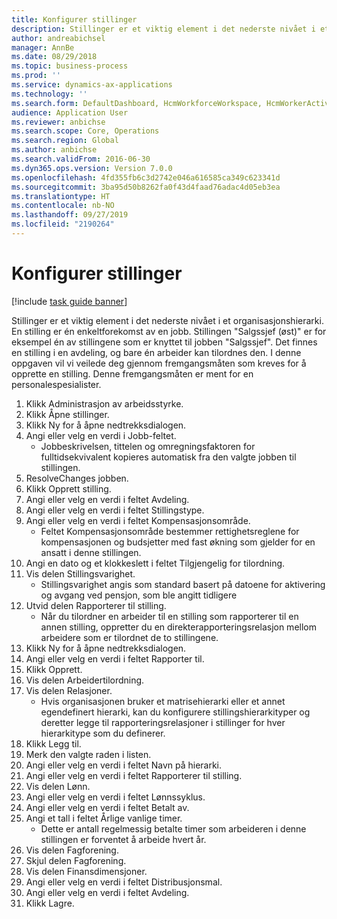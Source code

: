 ```yaml
---
title: Konfigurer stillinger
description: Stillinger er et viktig element i det nederste nivået i et organisasjonshierarki.
author: andreabichsel
manager: AnnBe
ms.date: 08/29/2018
ms.topic: business-process
ms.prod: ''
ms.service: dynamics-ax-applications
ms.technology: ''
ms.search.form: DefaultDashboard, HcmWorkforceWorkspace, HcmWorkerActivityChart, HcmAllWorkersListPart, HcmPosition, HcmPositionNewPosition, HcmJobLookup, HcmPositionReportsToDialog, HcmPositionLookup, FinancialDimensionDefaultTemplatesLookup, DimensionLookup
audience: Application User
ms.reviewer: anbichse
ms.search.scope: Core, Operations
ms.search.region: Global
ms.author: anbichse
ms.search.validFrom: 2016-06-30
ms.dyn365.ops.version: Version 7.0.0
ms.openlocfilehash: 4fd355fb6c3d2742e046a616585ca349c623341d
ms.sourcegitcommit: 3ba95d50b8262fa0f43d4faad76adac4d05eb3ea
ms.translationtype: HT
ms.contentlocale: nb-NO
ms.lasthandoff: 09/27/2019
ms.locfileid: "2190264"
---
```

# <a name="set-up-positions"></a>Konfigurer stillinger

[!include [task guide banner](../../includes/task-guide-banner.md)]

Stillinger er et viktig element i det nederste nivået i et organisasjonshierarki. En stilling er én enkeltforekomst av en jobb. Stillingen "Salgssjef (øst)" er for eksempel én av stillingene som er knyttet til jobben "Salgssjef". Det finnes en stilling i en avdeling, og bare én arbeider kan tilordnes den. I denne oppgaven vil vi veilede deg gjennom fremgangsmåten som kreves for å opprette en stilling. Denne fremgangsmåten er ment for en personalespesialister.

1. Klikk Administrasjon av arbeidsstyrke.
2. Klikk Åpne stillinger.
3. Klikk Ny for å åpne nedtrekksdialogen.
4. Angi eller velg en verdi i Jobb-feltet.
    * Jobbeskrivelsen, tittelen og omregningsfaktoren for fulltidsekvivalent kopieres automatisk fra den valgte jobben til stillingen.  
5. ResolveChanges jobben.
6. Klikk Opprett stilling.
7. Angi eller velg en verdi i feltet Avdeling.
8. Angi eller velg en verdi i feltet Stillingstype.
9. Angi eller velg en verdi i feltet Kompensasjonsområde.
    * Feltet Kompensasjonsområde bestemmer rettighetsreglene for kompensasjonen og budsjetter med fast økning som gjelder for en ansatt i denne stillingen.  
10. Angi en dato og et klokkeslett i feltet Tilgjengelig for tilordning.
11. Vis delen Stillingsvarighet.
    * Stillingsvarighet angis som standard basert på datoene for aktivering og avgang ved pensjon, som ble angitt tidligere  
12. Utvid delen Rapporterer til stilling.
    * Når du tilordner en arbeider til en stilling som rapporterer til en annen stilling, oppretter du en direkterapporteringsrelasjon mellom arbeidere som er tilordnet de to stillingene.  
13. Klikk Ny for å åpne nedtrekksdialogen.
14. Angi eller velg en verdi i feltet Rapporter til.
15. Klikk Opprett.
16. Vis delen Arbeidertilordning.
17. Vis delen Relasjoner.
    * Hvis organisasjonen bruker et matrisehierarki eller et annet egendefinert hierarki, kan du konfigurere stillingshierarkityper og deretter legge til rapporteringsrelasjoner i stillinger for hver hierarkitype som du definerer.  
18. Klikk Legg til.
19. Merk den valgte raden i listen.
20. Angi eller velg en verdi i feltet Navn på hierarki.
21. Angi eller velg en verdi i feltet Rapporterer til stilling.
22. Vis delen Lønn.
23. Angi eller velg en verdi i feltet Lønnssyklus.
24. Angi eller velg en verdi i feltet Betalt av.
25. Angi et tall i feltet Årlige vanlige timer.
    * Dette er antall regelmessig betalte timer som arbeideren i denne stillingen er forventet å arbeide hvert år.  
26. Vis delen Fagforening.
27. Skjul delen Fagforening.
28. Vis delen Finansdimensjoner.
29. Angi eller velg en verdi i feltet Distribusjonsmal.
30. Angi eller velg en verdi i feltet Avdeling.
31. Klikk Lagre.

